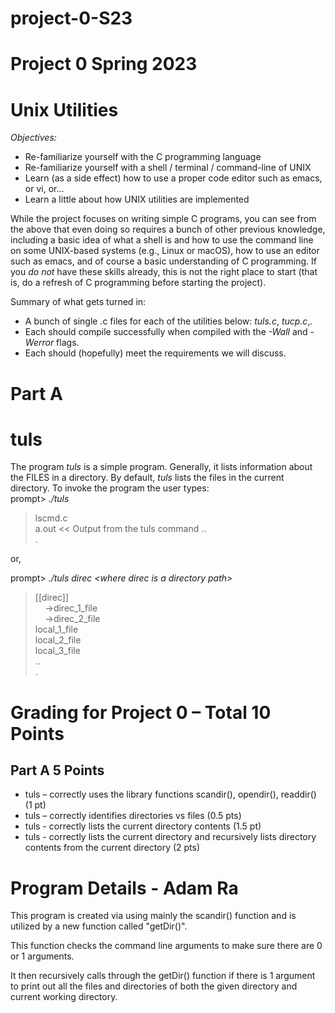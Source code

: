 # project-0-S23
# Project 0 Spring 2023
# Unix Utilities
*Objectives:*
* Re-familiarize yourself with the C programming language 
* Re-familiarize yourself with a shell / terminal / command-line of UNIX 
* Learn (as a side effect) how to use a proper code editor such as emacs, or vi, or… 
* Learn a little about how UNIX utilities are implemented 

While the project focuses on writing simple C programs, you can see from the above that even doing so requires a bunch of other previous knowledge, including a basic idea of what a shell is and how to use the command line on some UNIX-based systems (e.g., Linux or macOS), how to use an editor such as emacs, and of course a basic understanding of C programming. If you *do not* have these skills already, this is not the right place to start (that is, do a refresh of C programming before starting the project). 

Summary of what gets turned in: 
*  A bunch of single .c files for each of the utilities below: *tuls.c*, *tucp.c*,*.* 
*  Each should compile successfully when compiled with the *-Wall* and *-Werror* flags. 
*  Each should (hopefully) meet the requirements we will discuss. 

# Part A
# tuls
The program *tuls* is a simple program. Generally, it lists information about the FILES in a directory. By default, *tuls* lists the files in the current directory. 
To invoke the program the user types:  
prompt> *./tuls*
 >    lscmd.c  
 >    a.out                        << Output from the tuls command
 >    ..  
 >    .  
  
or, 

prompt> *./tuls  direc    <*where *direc* is a directory path*>*  
>[[direc]]  
>      ->direc_1_file  
>      ->direc_2_file  
>local_1_file  
>local_2_file  
>local_3_file  
>..  
>.  
 
# Grading for Project 0 – Total 10 Points   
## Part A 5 Points   
* tuls – correctly uses the library functions scandir(), opendir(), readdir()  (1 pt) 
* tuls – correctly identifies directories vs files (0.5 pts) 
* tuls - correctly lists the current directory contents (1.5 pt)     
* tuls - correctly lists the current directory and recursively lists directory contents from the current directory (2 pts)     


# Program Details - Adam Ra
This program is created via using mainly the scandir() function and is utilized by a new function called "getDir()".

This function checks the command line arguments to make sure there are 0 or 1 arguments.

It then recursively calls through the getDir() function if there is 1 argument to print out all the files and directories of both the given directory and current working directory.